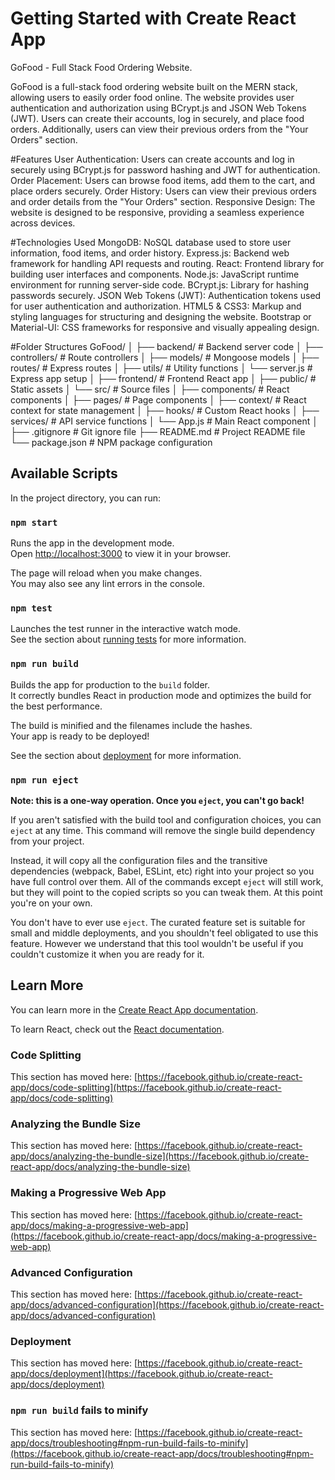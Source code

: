 # Getting Started with Create React App


GoFood - Full Stack Food Ordering Website.

GoFood is a full-stack food ordering website built on the MERN stack, allowing users to easily order food online. The website provides user authentication and authorization using BCrypt.js and JSON Web Tokens (JWT). Users can create their accounts, log in securely, and place food orders. Additionally, users can view their previous orders from the "Your Orders" section.

#Features
User Authentication: Users can create accounts and log in securely using BCrypt.js for password hashing and JWT for authentication.
Order Placement: Users can browse food items, add them to the cart, and place orders securely.
Order History: Users can view their previous orders and order details from the "Your Orders" section.
Responsive Design: The website is designed to be responsive, providing a seamless experience across devices.

#Technologies Used
MongoDB: NoSQL database used to store user information, food items, and order history.
Express.js: Backend web framework for handling API requests and routing.
React: Frontend library for building user interfaces and components.
Node.js: JavaScript runtime environment for running server-side code.
BCrypt.js: Library for hashing passwords securely.
JSON Web Tokens (JWT): Authentication tokens used for user authentication and authorization.
HTML5 & CSS3: Markup and styling languages for structuring and designing the website.
Bootstrap or Material-UI: CSS frameworks for responsive and visually appealing design.

#Folder Structures
GoFood/
│
├── backend/        # Backend server code
│   ├── controllers/    # Route controllers
│   ├── models/         # Mongoose models
│   ├── routes/         # Express routes
│   ├── utils/          # Utility functions
│   └── server.js       # Express app setup
│
├── frontend/       # Frontend React app
│   ├── public/         # Static assets
│   └── src/            # Source files
│       ├── components/    # React components
│       ├── pages/         # Page components
│       ├── context/       # React context for state management
│       ├── hooks/         # Custom React hooks
│       ├── services/      # API service functions
│       └── App.js         # Main React component
│
├── .gitignore      # Git ignore file
├── README.md       # Project README file
└── package.json    # NPM package configuration


## Available Scripts

In the project directory, you can run:

### `npm start`

Runs the app in the development mode.\
Open [http://localhost:3000](http://localhost:3000) to view it in your browser.

The page will reload when you make changes.\
You may also see any lint errors in the console.

### `npm test`

Launches the test runner in the interactive watch mode.\
See the section about [running tests](https://facebook.github.io/create-react-app/docs/running-tests) for more information.

### `npm run build`

Builds the app for production to the `build` folder.\
It correctly bundles React in production mode and optimizes the build for the best performance.

The build is minified and the filenames include the hashes.\
Your app is ready to be deployed!

See the section about [deployment](https://facebook.github.io/create-react-app/docs/deployment) for more information.

### `npm run eject`

**Note: this is a one-way operation. Once you `eject`, you can't go back!**

If you aren't satisfied with the build tool and configuration choices, you can `eject` at any time. This command will remove the single build dependency from your project.

Instead, it will copy all the configuration files and the transitive dependencies (webpack, Babel, ESLint, etc) right into your project so you have full control over them. All of the commands except `eject` will still work, but they will point to the copied scripts so you can tweak them. At this point you're on your own.

You don't have to ever use `eject`. The curated feature set is suitable for small and middle deployments, and you shouldn't feel obligated to use this feature. However we understand that this tool wouldn't be useful if you couldn't customize it when you are ready for it.

## Learn More

You can learn more in the [Create React App documentation](https://facebook.github.io/create-react-app/docs/getting-started).

To learn React, check out the [React documentation](https://reactjs.org/).

### Code Splitting

This section has moved here: [https://facebook.github.io/create-react-app/docs/code-splitting](https://facebook.github.io/create-react-app/docs/code-splitting)

### Analyzing the Bundle Size

This section has moved here: [https://facebook.github.io/create-react-app/docs/analyzing-the-bundle-size](https://facebook.github.io/create-react-app/docs/analyzing-the-bundle-size)

### Making a Progressive Web App

This section has moved here: [https://facebook.github.io/create-react-app/docs/making-a-progressive-web-app](https://facebook.github.io/create-react-app/docs/making-a-progressive-web-app)

### Advanced Configuration

This section has moved here: [https://facebook.github.io/create-react-app/docs/advanced-configuration](https://facebook.github.io/create-react-app/docs/advanced-configuration)

### Deployment

This section has moved here: [https://facebook.github.io/create-react-app/docs/deployment](https://facebook.github.io/create-react-app/docs/deployment)

### `npm run build` fails to minify

This section has moved here: [https://facebook.github.io/create-react-app/docs/troubleshooting#npm-run-build-fails-to-minify](https://facebook.github.io/create-react-app/docs/troubleshooting#npm-run-build-fails-to-minify)
